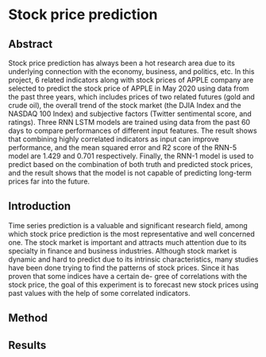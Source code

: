 # Stock price prediction


## Abstract

Stock price prediction has always been a hot research area due to its underlying connection with the economy, business, and politics, etc. In this project, 6 related indicators along with stock prices of APPLE company are selected to predict the stock price of APPLE in May 2020 using data from the past three years, which includes prices of two related futures (gold and crude oil), the overall trend of the stock market (the DJIA Index and the NASDAQ 100 Index) and subjective factors (Twitter sentimental score, and ratings). Three RNN LSTM models are trained using data from the past 60 days to compare performances of different input features. The result shows that combining highly correlated indicators as input can improve performance, and the mean squared error and R2 score of the RNN-5 model are 1.429 and 0.701 respectively. Finally, the RNN-1 model is used to predict based on the combination of both truth and predicted stock prices, and the result shows that the model is not capable of predicting long-term prices far into the future.

## Introduction

Time series prediction is a valuable and significant research field, among which stock price prediction is the most representative and well concerned one. The stock market is important and attracts much attention due to its specialty in finance and business industries. Although stock market is dynamic and hard to predict due to its intrinsic characteristics, many studies have been done trying to find the patterns of stock prices. Since it has proven that some indices have a certain de- gree of correlations with the stock price, the goal of this experiment is to forecast new stock prices using past values with the help of some correlated indicators.

## Method

## Results
